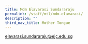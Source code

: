 ```yaml
---
title: Mdm Elavarasi Sundararaju
permalink: /staff/mtl/mdm-elavarasi/
description: ""
third_nav_title: Mother Tongue
---
```

[elavarasi.sundararaju@ejc.edu.sg](elavarasi.sundararaju@ejc.edu.sg)